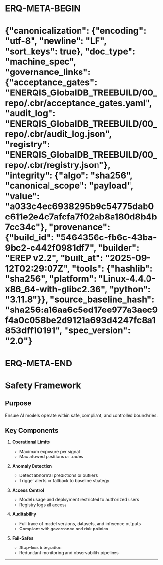 # ERQ-META-BEGIN
# {"canonicalization": {"encoding": "utf-8", "newline": "LF", "sort_keys": true}, "doc_type": "machine_spec", "governance_links": {"acceptance_gates": "ENERQIS_GlobalDB_TREEBUILD/00_repo/.cbr/acceptance_gates.yaml", "audit_log": "ENERQIS_GlobalDB_TREEBUILD/00_repo/.cbr/audit_log.json", "registry": "ENERQIS_GlobalDB_TREEBUILD/00_repo/.cbr/registry.json"}, "integrity": {"algo": "sha256", "canonical_scope": "payload", "value": "a033c4ec6938295b9c54775dab0c611e2e4c7afcfa7f02ab8a180d8b4b7cc34c"}, "provenance": {"build_id": "5464356c-fb6c-43ba-9bc2-c442f0981df7", "builder": "EREP v2.2", "built_at": "2025-09-12T02:29:07Z", "tools": {"hashlib": "sha256", "platform": "Linux-4.4.0-x86_64-with-glibc2.36", "python": "3.11.8"}}, "source_baseline_hash": "sha256:a16aa6c5ed17ee977a3aec9f4a0c058be2d9121a693d4247fc8a1853dff10191", "spec_version": "2.0"}
# ERQ-META-END
# Safety Framework

## Purpose
Ensure AI models operate within safe, compliant, and controlled boundaries.

## Key Components
1. **Operational Limits**
   - Maximum exposure per signal
   - Max allowed positions or trades

2. **Anomaly Detection**
   - Detect abnormal predictions or outliers
   - Trigger alerts or fallback to baseline strategy

3. **Access Control**
   - Model usage and deployment restricted to authorized users
   - Registry logs all access

4. **Auditability**
   - Full trace of model versions, datasets, and inference outputs
   - Compliant with governance and risk policies

5. **Fail-Safes**
   - Stop-loss integration
   - Redundant monitoring and observability pipelines







----

